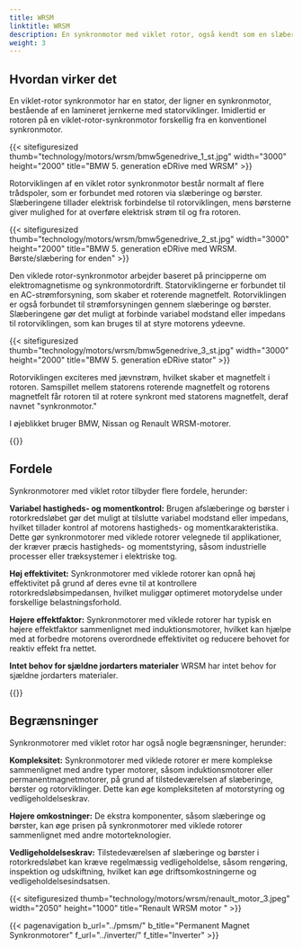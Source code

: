 ```yaml
---
title: WRSM
linktitle: WRSM
description: En synkronmotor med viklet rotor, også kendt som en slæberingssynkronmotor, eller eksternt exciteret synkronmotor (EESM) er en type elektrisk motor, der kombinerer funktionerne af både synkrone og viklede induktionsmotorer.
weight: 3
---
```

<!-- markdownlint-disable MD033 -->
## Hvordan virker det

En viklet-rotor synkronmotor har en stator, der ligner en synkronmotor, bestående af en lamineret jernkerne med statorviklinger. Imidlertid er rotoren på en viklet-rotor-synkronmotor forskellig fra en konventionel synkronmotor.

{{< sitefiguresized thumb="technology/motors/wrsm/bmw5genedrive_1_st.jpg" width="3000" height="2000" title="BMW 5. generation eDRive med WRSM" >}}

Rotorviklingen af ​​en viklet rotor synkronmotor består normalt af flere trådspoler, som er forbundet med rotoren via slæberinge og børster. Slæberingene tillader elektrisk forbindelse til rotorviklingen, mens børsterne giver mulighed for at overføre elektrisk strøm til og fra rotoren.

{{< sitefiguresized thumb="technology/motors/wrsm/bmw5genedrive_2_st.jpg" width="3000" height="2000" title="BMW 5. generation eDRive med WRSM. Børste/slæbering for enden" >}}

Den viklede rotor-synkronmotor arbejder baseret på principperne om elektromagnetisme og synkronmotordrift. Statorviklingerne er forbundet til en AC-strømforsyning, som skaber et roterende magnetfelt. Rotorviklingen er også forbundet til strømforsyningen gennem slæberinge og børster. Slæberingene gør det muligt at forbinde variabel modstand eller impedans til rotorviklingen, som kan bruges til at styre motorens ydeevne.

{{< sitefiguresized thumb="technology/motors/wrsm/bmw5genedrive_3_st.jpg" width="3000" height="2000" title="BMW 5. generation eDRive stator" >}}

Rotorviklingen exciteres med jævnstrøm, hvilket skaber et magnetfelt i rotoren. Samspillet mellem statorens roterende magnetfelt og rotorens magnetfelt får rotoren til at rotere synkront med statorens magnetfelt, deraf navnet "synkronmotor."

I øjeblikket bruger BMW, Nissan og Renault WRSM-motorer.



{{<evkxdisplayaddarticle />}}

## Fordele

Synkronmotorer med viklet rotor tilbyder flere fordele, herunder:

**Variabel hastigheds- og momentkontrol:** Brugen af ​​slæberinge og børster i rotorkredsløbet gør det muligt at tilslutte variabel modstand eller impedans, hvilket tillader kontrol af motorens hastigheds- og momentkarakteristika. Dette gør synkronmotorer med viklede rotorer velegnede til applikationer, der kræver præcis hastigheds- og momentstyring, såsom industrielle processer eller træksystemer i elektriske tog.

**Høj effektivitet:** Synkronmotorer med viklede rotorer kan opnå høj effektivitet på grund af deres evne til at kontrollere rotorkredsløbsimpedansen, hvilket muliggør optimeret motorydelse under forskellige belastningsforhold.

**Højere effektfaktor:** Synkronmotorer med viklede rotorer har typisk en højere effektfaktor sammenlignet med induktionsmotorer, hvilket kan hjælpe med at forbedre motorens overordnede effektivitet og reducere behovet for reaktiv effekt fra nettet.

**Intet behov for sjældne jordarters materialer** WRSM har intet behov for sjældne jordarters materialer.

{{<evkxdisplayaddarticle />}}

## Begrænsninger

Synkronmotorer med viklet rotor har også nogle begrænsninger, herunder:

**Kompleksitet:** Synkronmotorer med viklede rotorer er mere komplekse sammenlignet med andre typer motorer, såsom induktionsmotorer eller permanentmagnetmotorer, på grund af tilstedeværelsen af ​​slæberinge, børster og rotorviklinger. Dette kan øge kompleksiteten af ​​motorstyring og vedligeholdelseskrav.

**Højere omkostninger:** De ekstra komponenter, såsom slæberinge og børster, kan øge prisen på synkronmotorer med viklede rotorer sammenlignet med andre motorteknologier.

**Vedligeholdelseskrav:** Tilstedeværelsen af ​​slæberinge og børster i rotorkredsløbet kan kræve regelmæssig vedligeholdelse, såsom rengøring, inspektion og udskiftning, hvilket kan øge driftsomkostningerne og vedligeholdelsesindsatsen.

{{< sitefiguresized thumb="technology/motors/wrsm/renault_motor_3.jpeg" width="2050" height="1000" title="Renault WRSM motor " >}}

{{< pagenavigation b_url="../pmsm/" b_title="Permanent Magnet Synkronmotorer" f_url="../inverter/" f_title="Inverter" >}}